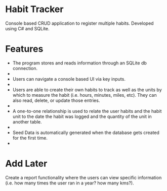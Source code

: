 # Habit Tracker
Console based CRUD application to register multiple habits. Developed using C# and SQLite.

# Features
<ul>
  <li>The program stores and reads information through an SQLite db connection.<li/>
  <li>Users can navigate a console based UI via key inputs.<li/>
  <li>Users are able to create their own habits to track as well as the units by which to measure the habit (i.e. hours, minutes, miles, etc). They can also read, delete, or update           those entries.<li/>
  <li>A one-to-one relationship is used to relate the user habits and the habit unit to the date the habit was logged and the quantity of the unit in another table.<li/>
  <li>Seed Data is automatically generated when the database gets created for the first time.<li/>
</ul>

# Add Later
Create a report functionality where the users can view specific information (i.e. how many times the user ran in a year? how many kms?).

